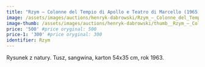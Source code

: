 ```yaml
---
title: "Rzym – Colonne del Tempio di Apollo e Teatro di Marcello (1965)"
image: /assets/images/auctions/henryk-dabrowski/Rzym_–_Colonne_del_Tempio_di_Apollo_e_Teatro_di_Marcello_(1965).jpg
image-thumb: /assets/images/auctions/henryk-dabrowski/thumb__Rzym_–_Colonne_del_Tempio_di_Apollo_e_Teatro_di_Marcello_(1965).jpg
price: '500' #price oryginal: 500
price-1: '300' #price oryginal: 300
identifier: Rzym
---
```


Rysunek z natury. Tusz, sangwina, karton 54x35 cm, rok 1963.